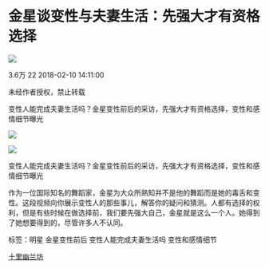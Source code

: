 # 金星谈变性与夫妻生活：先强大才有资格选择

![](//i0.hdslb.com/bfs/archive/6f7ffdf08d7f79a972fb5846a8d48b143f224061.jpg@100w_100h_1c.webp)

3.6万 22 2018-02-10 14:11:00

未经作者授权，禁止转载

变性人能完成夫妻生活吗？金星变性前后的采访，先强大才有资格选择，变性和感情细节曝光

![](//i1.hdslb.com/bfs/face/2480857d132bdf6e28094a52ba8a426d2699165a.jpg@96w.webp)

![](//i0.hdslb.com/bfs/archive/6f7ffdf08d7f79a972fb5846a8d48b143f224061.jpg@518w_290h_1c_!web-video-share-cover.webp)

变性人能完成夫妻生活吗？金星变性前后的采访，先强大才有资格选择，变性和感情细节曝光

作为一位国际知名的舞蹈家，金星为大众所熟知并不是他的舞蹈而是她的毒舌和变性。这段视频向你展示变性人的那些事儿，解答你的疑问和猜测。人都有选择的权利，但是有些时候在做选择前，我们要先强大自己，金星就是这么一个人。她得到了她想要得到的，尽管许多人不认同。

标签：明星 金星变性前后 变性人能完成夫妻生活吗 变性和感情细节

[十里幽兰坊](//space.bilibili.com/207885688)
